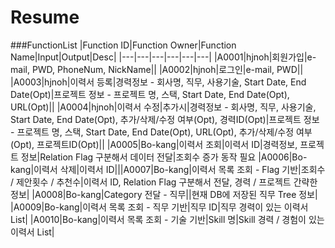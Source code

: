# Resume



###FunctionList
|Function ID|Function Owner|Function Name|Input|Output|Desc|
|---|---|---|---|---|---|
|A0001|hjnoh|회원가입|e-mail, PWD, PhoneNum, NickName||
|A0002|hjnoh|로그인|e-mail, PWD||
|A0003|hjnoh|이력서 등록|경력정보 - 회사명, 직무, 사용기술, Start Date, End Date(Opt)|프로젝트 정보 - 프로젝트 명, 스택, Start Date, End Date(Opt), URL(Opt)||
|A0004|hjnoh|이력서 수정|추가시|경력정보 - 회사명, 직무, 사용기술, Start Date, End Date(Opt), 추가/삭제/수정 여부(Opt), 경력ID(Opt)|프로젝트 정보 - 프로젝트 명, 스택, Start Date, End Date(Opt), URL(Opt), 추가/삭제/수정 여부(Opt), 프로젝트ID(Opt)||
|A0005|Bo-kang|이력서 조회|이력서 ID|경력정보, 프로젝트 정보|Relation Flag 구분해서 데이터 전달|조회수 증가 동작 필요
|A0006|Bo-kang|이력서 삭제|이력서 ID|||A0007|Bo-kang|이력서 목록 조회 - Flag 기반|조회수 / 제안횟수 / 추천수|이력서 ID, Relation Flag 구분해서 전달, 경력 / 프로젝트 간략한 정보|
|A0008|Bo-kang|Category 전달 - 직무||현재 DB에 저장된 직무 Tree 정보|
|A0009|Bo-kang|이력서 목록 조회 - 직무 기반|직무 ID|직무 경력이 있는 이력서 List|
|A0010|Bo-kang|이력서 목록 조회 - 기술 기반|Skill 명|Skill 경력 / 경험이 있는 이력서 List|
